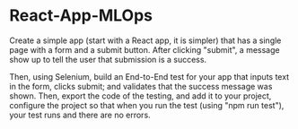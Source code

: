 # React-App-MLOps

Create a simple app (start with a React app, it is simpler) that has a single page with a form and a submit button. 
After clicking "submit", a message show up to tell the user that submission is a success.

Then, using Selenium, build an End-to-End test for your app that inputs text in the form, clicks submit; and validates that the success message was shown.
Then, export the code of the testing, and add it to your project, configure the project so that when you run the test (using "npm run test"), your test runs and there are no errors.
